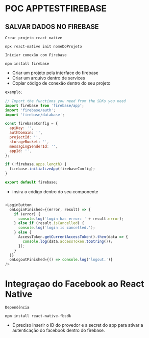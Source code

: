 # POC APPTESTFIREBASE

## SALVAR DADOS NO FIREBASE

`Crear projeto react native`

```
npx react-native init nomeDoProjeto
```

`Iniciar conexão com Firebase`

```
npm install firebase
```

- Criar um projeto pela interface do firebase
- Criar um arquivo dentro de services
- Copiar código de conexão dentro do seu projeto

```javaScript
exemplo;

// Import the functions you need from the SDKs you need
import firebase from 'firebase/app';
import 'firebase/auth';
import 'firebase/database';

const firebaseConfig = {
  apiKey: '',
  authDomain: '',
  projectId: '',
  storageBucket: '',
  messagingSenderId: '',
  appId: '',
};

if (!firebase.apps.length) {
  firebase.initializeApp(firebaseConfig);
}

export default firebase;
```

- insira o código dentro do seu componente

```javaScript

<LoginButton
  onLoginFinished={(error, result) => {
    if (error) {
      console.log('login has error: ' + result.error);
    } else if (result.isCancelled) {
      console.log('login is cancelled.');
    } else {
      AccessToken.getCurrentAccessToken().then(data => {
        console.log(data.accessToken.toString());
      });
    }
  }}
  onLogoutFinished={() => console.log('logout.')}
/>

```

# Integraçao do Facebook ao React Native

`Dependência`

```
npm install react-native-fbsdk
```

- É preciso inserir o ID do provedor e a secret do app para ativar a autenticação do facebook dentro do firebase.
